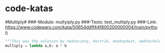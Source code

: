 # code-katas


#Multiply#
###-Module: multyiply.py
###-Tests: test_multiply.py
###-Link: https://www.codewars.com/kata/50654ddff44f800200000004/train/python
```python
"""This was the solution by nedsociety, Hartrik, monkeydust, webtechalex, Mikhail158, highfestiva and more."""
multiply = lambda a,b: a * b
```